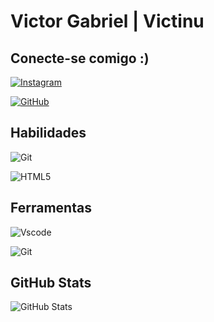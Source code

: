 
# Victor Gabriel | Victinu

## Conecte-se comigo :)
[![Instagram](https://img.shields.io/badge/-Instagram-%23E4405F?style=for-the-badge&logo=instagram&logoColor=white)](https://www.instagram.com/victorg.png/)

[![GitHub](https://img.shields.io/badge/GitHub-E44C30?style=for-the-badge&logo=github&logoColor=white)](https://github.com/Victinu)

## Habilidades
![Git](https://img.shields.io/badge/GIT-E44C30?style=for-the-badge&logo=git&logoColor=white)

![HTML5](https://img.shields.io/badge/HTML5-E44C30?style=for-the-badge&logo=html5&logoColor=white)

## Ferramentas
![Vscode](https://img.shields.io/badge/Vscode-E44C30?style=for-the-badge&logo=visual-studio-code&logoColor=white)

![Git](https://img.shields.io/badge/GIT-E44C30?style=for-the-badge&logo=git&logoColor=white)

## GitHub Stats
![GitHub Stats](https://github-readme-stats.vercel.app/api?username=Victinu&theme=transparent&bg_color=000&border_color=30A3DC&show_icons=true&icon_color=30A3DC&title_color=E94D5F&text_color=FFF)


